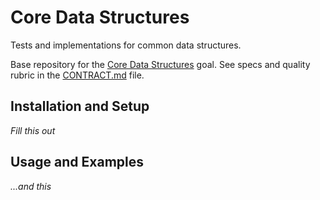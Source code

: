 # Core Data Structures

Tests and implementations for common data structures.

Base repository for the [Core Data Structures](https://github.com/GuildCrafts/web-development-js/issues/128) goal. See specs and quality rubric in the [CONTRACT.md](./CONTRACT.md) file.

## Installation and Setup

_Fill this out_

## Usage and Examples

_...and this_
